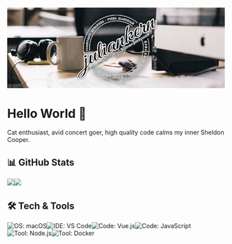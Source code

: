 [![Header](https://raw.githubusercontent.com/Keyes/Keyes/master/title_image.jpg "Header")](https://juliankern.com/)

# Hello World 👋

Cat enthusiast, avid concert goer, high quality code calms my inner Sheldon Cooper. 

## 📊 GitHub Stats
<div>
  <img src="https://github-readme-stats.vercel.app/api/top-langs/?username=Keyes" />
  <img align="left" src="https://github-readme-stats.vercel.app/api?username=Keyes&show_icons=true&count_private=true&hide=issues" />
</div>

## 🛠 Tech & Tools

<div>
  <img align="left" src="https://img.shields.io/badge/OS-macOS-d46363?style=for-the-badge&logo=apple&logoColor=fff" alt="OS: macOS">
</div>
<div>
  <img align="left" src="https://img.shields.io/badge/IDE-VS%20Code-d46363?style=for-the-badge&logo=visual-studio-code&logoColor=fff" alt="IDE: VS Code">
</div>
<div>
  <img align="left" src="https://img.shields.io/badge/Code-Vue.js-d46363?style=for-the-badge&logo=vue.js&logoColor=fff" alt="Code: Vue.js"><img align="left" src="https://img.shields.io/badge/Code-JavaScript-d46363?style=for-the-badge&logo=javascript&logoColor=fff" alt="Code: JavaScript">
</div>
<div>
  <img align="left" src="https://img.shields.io/badge/Tool-Node.js-d46363?style=for-the-badge&logo=node.js&logoColor=fff" alt="Tool: Node.js"><img style="display:inline" src="https://img.shields.io/badge/Tool-Docker-d46363?style=for-the-badge&logo=docker&logoColor=fff" alt="Tool: Docker">
</div>

<!--
**Keyes/Keyes** is a ✨ _special_ ✨ repository because its `README.md` (this file) appears on your GitHub profile.

Here are some ideas to get you started:

- 🔭 I’m currently working on ...
- 🌱 I’m currently learning ...
- 👯 I’m looking to collaborate on ...
- 🤔 I’m looking for help with ...
- 💬 Ask me about ...
- 📫 How to reach me: ...
- 😄 Pronouns: ...
- ⚡ Fun fact: ...
-->

